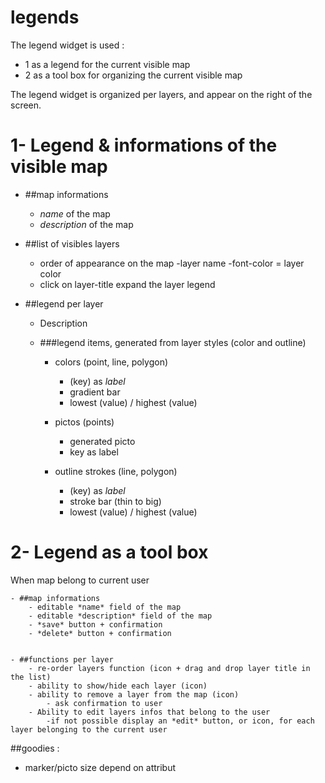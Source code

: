 legends
=======

The legend widget is used :
- 1 as a legend for the current visible map
- 2 as a tool box for organizing the current visible map 

The legend widget is organized per layers, and appear on the right of the screen.


# 1- Legend & informations of the visible map

- ##map informations

	- *name* of the map
	- *description* of the map

- ##list of visibles layers 
	- order of appearance on the map
	-layer name
	-font-color = layer color
	- click on layer-title expand the layer legend 

- ##legend per layer 
	
	- Description
	
	- ###legend items, generated from layer styles (color and outline)

		- colors (point, line, polygon)
			- (key) as *label* 
			- gradient bar  
			- lowest (value) / highest (value) 

		- pictos (points)
			- generated picto
			- key as label


		- outline strokes (line, polygon)
			- (key) as *label*
			- stroke bar (thin to big)
			- lowest (value) / highest (value) 


# 2- Legend as a tool box
When map belong to current user

	- ##map informations
		- editable *name* field of the map
		- editable *description* field of the map
		- *save* button + confirmation
		- *delete* button + confirmation


	- ##functions per layer 
		- re-order layers function (icon + drag and drop layer title in the list)
		- ability to show/hide each layer (icon)
		- ability to remove a layer from the map (icon)
			- ask confirmation to user
		- Ability to edit layers infos that belong to the user 
			-if not possible display an *edit* button, or icon, for each layer belonging to the current user



##goodies :
- marker/picto size depend on attribut



